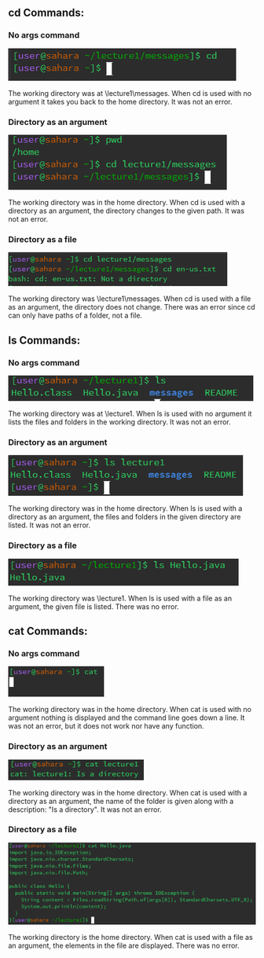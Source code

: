 ## cd Commands: 

### **No args command**
![cd1](lab1ss/cd1.PNG)

The working directory was at \lecture1\messages. When cd is used with no argument it takes you back to the home directory. It was not an error.

### **Directory as an argument**
![cd2](lab1ss/cd2.PNG)

The working directory was in the home directory. When cd is used with a directory as an argument, the directory changes to the given path. It was not an error.

### **Directory as a file** 
![cd3](lab1ss/cd3.PNG)

The working directory was \lecture1\messages. When cd is used with a file as an argument, the directory does not change. There was an error since cd can only have paths of a folder, not a file. 



## ls Commands: 

### **No args command**
![ls1](lab1ss/ls1.PNG)

The working directory was at \lecture1. When ls is used with no argument it lists the files and folders in the working directory. It was not an error.

### **Directory as an argument**
![ls2](lab1ss/ls2.PNG)

The working directory was in the home directory. When ls is used with a directory as an argument, the files and folders in the given directory are listed. It was not an error.

### **Directory as a file** 
![ls3](lab1ss/ls3.PNG)

The working directory was \lecture1. When ls is used with a file as an argument, the given file is listed. There was no error. 



## cat Commands: 

### **No args command**
![cat1](lab1ss/cat1.PNG)

The working directory was in the home directory. When cat is used with no argument nothing is displayed and the command line goes down a line. It was not an error, but it does not work nor have any function.

### **Directory as an argument**
![cat2](lab1ss/cat2.PNG)

The working directory was in the home directory. When cat is used with a directory as an argument, the name of the folder is given along with a description: "Is a directory". It was not an error.

### **Directory as a file** 
![cat3](lab1ss/cat3.PNG)

The working directory is the home directory. When cat is used with a file as an argument, the elements in the file are displayed. There was no error. 




